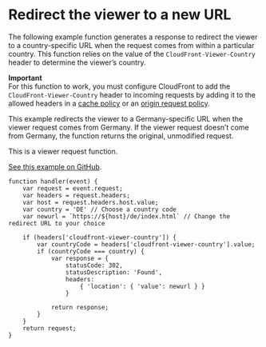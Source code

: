 # Redirect the viewer to a new URL<a name="example-function-redirect-url"></a>

The following example function generates a response to redirect the viewer to a country\-specific URL when the request comes from within a particular country\. This function relies on the value of the `CloudFront-Viewer-Country` header to determine the viewer’s country\.

**Important**  
For this function to work, you must configure CloudFront to add the `CloudFront-Viewer-Country` header to incoming requests by adding it to the allowed headers in a [cache policy](controlling-the-cache-key.md) or an [origin request policy](controlling-origin-requests.md)\.

This example redirects the viewer to a Germany\-specific URL when the viewer request comes from Germany\. If the viewer request doesn’t come from Germany, the function returns the original, unmodified request\.

This is a viewer request function\.

[See this example on GitHub](https://github.com/aws-samples/amazon-cloudfront-functions/tree/main/redirect-based-on-country)\.

```
function handler(event) {
    var request = event.request;
    var headers = request.headers;
    var host = request.headers.host.value;
    var country = 'DE' // Choose a country code
    var newurl = `https://${host}/de/index.html` // Change the redirect URL to your choice

    if (headers['cloudfront-viewer-country']) {
        var countryCode = headers['cloudfront-viewer-country'].value;
        if (countryCode === country) {
            var response = {
                statusCode: 302,
                statusDescription: 'Found',
                headers:
                    { 'location': { 'value': newurl } }
                }

            return response;
        }
    }
    return request;
}
```
